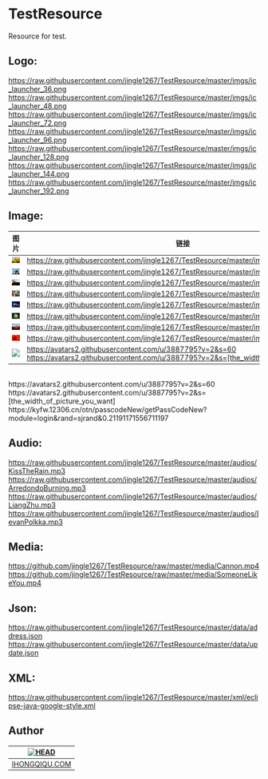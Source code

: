 TestResource
============

Resource for test.


Logo:
-------

https://raw.githubusercontent.com/jingle1267/TestResource/master/imgs/ic_launcher_36.png
<br>
https://raw.githubusercontent.com/jingle1267/TestResource/master/imgs/ic_launcher_48.png
<br>
https://raw.githubusercontent.com/jingle1267/TestResource/master/imgs/ic_launcher_72.png
<br>
https://raw.githubusercontent.com/jingle1267/TestResource/master/imgs/ic_launcher_96.png
<br>
https://raw.githubusercontent.com/jingle1267/TestResource/master/imgs/ic_launcher_128.png
<br>
https://raw.githubusercontent.com/jingle1267/TestResource/master/imgs/ic_launcher_144.png
<br>
https://raw.githubusercontent.com/jingle1267/TestResource/master/imgs/ic_launcher_192.png


Image:
-------

| 图片  | 链接                                                         |
| :-----: | ------------------------------------------------------------ |
| ![](https://raw.githubusercontent.com/jingle1267/TestResource/master/imgs/Tulips.jpg) | https://raw.githubusercontent.com/jingle1267/TestResource/master/imgs/Tulips.jpg |
| ![](https://raw.githubusercontent.com/jingle1267/TestResource/master/imgs/Penguins.jpg) | https://raw.githubusercontent.com/jingle1267/TestResource/master/imgs/Penguins.jpg |
| ![](https://raw.githubusercontent.com/jingle1267/TestResource/master/imgs/Lighthouse.jpg) | https://raw.githubusercontent.com/jingle1267/TestResource/master/imgs/Lighthouse.jpg |
| ![](https://raw.githubusercontent.com/jingle1267/TestResource/master/imgs/Koala.jpg) | https://raw.githubusercontent.com/jingle1267/TestResource/master/imgs/Koala.jpg |
| ![](https://raw.githubusercontent.com/jingle1267/TestResource/master/imgs/Jellyfish.jpg) | https://raw.githubusercontent.com/jingle1267/TestResource/master/imgs/Jellyfish.jpg |
| ![](https://raw.githubusercontent.com/jingle1267/TestResource/master/imgs/Hydrangeas.jpg) | https://raw.githubusercontent.com/jingle1267/TestResource/master/imgs/Hydrangeas.jpg |
| ![](https://raw.githubusercontent.com/jingle1267/TestResource/master/imgs/Desert.jpg) | https://raw.githubusercontent.com/jingle1267/TestResource/master/imgs/Desert.jpg |
| ![](https://raw.githubusercontent.com/jingle1267/TestResource/master/imgs/Chrysanthemum.jpg) | https://raw.githubusercontent.com/jingle1267/TestResource/master/imgs/Chrysanthemum.jpg |
| ![](https://avatars2.githubusercontent.com/u/3887795?v=2&s=60) | https://avatars2.githubusercontent.com/u/3887795?v=2&s=60 https://avatars2.githubusercontent.com/u/3887795?v=2&s=[the_width_of_picture_you_want] |

<br>
https://avatars2.githubusercontent.com/u/3887795?v=2&s=60
<br>
https://avatars2.githubusercontent.com/u/3887795?v=2&s=[the_width_of_picture_you_want]
<br>
https://kyfw.12306.cn/otn/passcodeNew/getPassCodeNew?module=login&rand=sjrand&0.21191171556711197

Audio:
-------

https://raw.githubusercontent.com/jingle1267/TestResource/master/audios/KissTheRain.mp3
<br>
https://raw.githubusercontent.com/jingle1267/TestResource/master/audios/ArredondoBurning.mp3
<br>
https://raw.githubusercontent.com/jingle1267/TestResource/master/audios/LiangZhu.mp3
<br>
https://raw.githubusercontent.com/jingle1267/TestResource/master/audios/IevanPolkka.mp3


Media:
------
https://github.com/jingle1267/TestResource/raw/master/media/Cannon.mp4
<br>
https://github.com/jingle1267/TestResource/raw/master/media/SomeoneLikeYou.mp4

Json:
-----
https://raw.githubusercontent.com/jingle1267/TestResource/master/data/address.json
<br>
https://raw.githubusercontent.com/jingle1267/TestResource/master/data/update.json
<br>

XML:
----
https://raw.githubusercontent.com/jingle1267/TestResource/master/xml/eclipse-java-google-style.xml

Author
------
| [![HEAD](https://avatars2.githubusercontent.com/u/3887795?v=2&s=120)](http://ihongqiqu.com "Visit ihongqiqu.com") |
|---|
| [IHONGQIQU.COM](http://ihongqiqu.com) |
